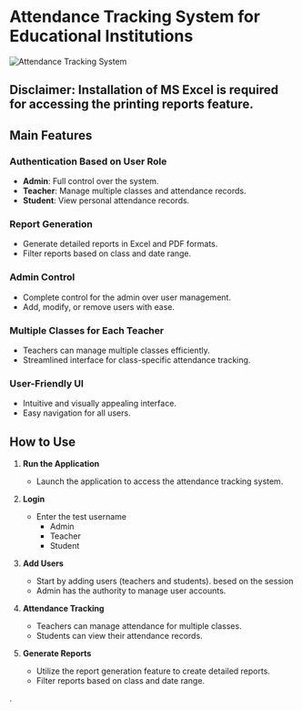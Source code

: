 # Attendance Tracking System for Educational Institutions

![Attendance Tracking System](images/attendance-system.png)

## Disclaimer: Installation of MS Excel is required for accessing the printing reports feature.

## Main Features

### Authentication Based on User Role
- **Admin**: Full control over the system.
- **Teacher**: Manage multiple classes and attendance records.
- **Student**: View personal attendance records.

### Report Generation
- Generate detailed reports in Excel and PDF formats.
- Filter reports based on class and date range.

### Admin Control
- Complete control for the admin over user management.
- Add, modify, or remove users with ease.

### Multiple Classes for Each Teacher
- Teachers can manage multiple classes efficiently.
- Streamlined interface for class-specific attendance tracking.

### User-Friendly UI
- Intuitive and visually appealing interface.
- Easy navigation for all users.

## How to Use

1. **Run the Application**
   - Launch the application to access the attendance tracking system.

2. **Login**
   - Enter the test username 
     - Admin
     - Teacher
     - Student

3. **Add Users**
   - Start by adding users (teachers and students). besed on the session
   - Admin has the authority to manage user accounts.

4. **Attendance Tracking**
   - Teachers can manage attendance for multiple classes.
   - Students can view their attendance records.

5. **Generate Reports**
   - Utilize the report generation feature to create detailed reports.
   - Filter reports based on class and date range.


.
